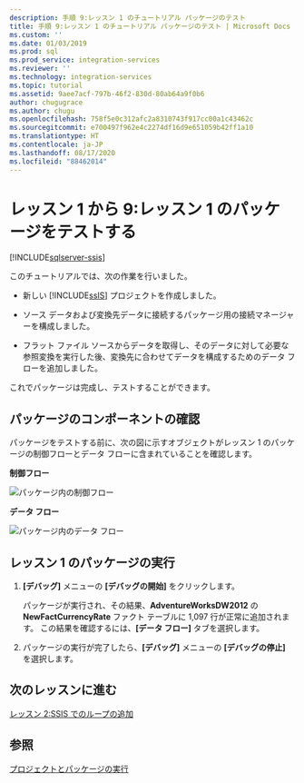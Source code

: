 ```yaml
---
description: 手順 9:レッスン 1 のチュートリアル パッケージのテスト
title: 手順 9:レッスン 1 のチュートリアル パッケージのテスト | Microsoft Docs
ms.custom: ''
ms.date: 01/03/2019
ms.prod: sql
ms.prod_service: integration-services
ms.reviewer: ''
ms.technology: integration-services
ms.topic: tutorial
ms.assetid: 9aee7acf-797b-46f2-830d-80ab64a9f0b6
author: chugugrace
ms.author: chugu
ms.openlocfilehash: 758f5e0c312afc2a8310743f917cc00a1c43462c
ms.sourcegitcommit: e700497f962e4c2274df16d9e651059b42ff1a10
ms.translationtype: HT
ms.contentlocale: ja-JP
ms.lasthandoff: 08/17/2020
ms.locfileid: "88462014"
---
```

# <a name="lesson-1-9-test-the-lesson-1-package"></a>レッスン 1 から 9:レッスン 1 のパッケージをテストする

[!INCLUDE[sqlserver-ssis](../includes/applies-to-version/sqlserver-ssis.md)]



このチュートリアルでは、次の作業を行いました。  
  
-   新しい [!INCLUDE[ssIS](../includes/ssis-md.md)] プロジェクトを作成しました。  
  
-   ソース データおよび変換先データに接続するパッケージ用の接続マネージャーを構成しました。  
  
-   フラット ファイル ソースからデータを取得し、そのデータに対して必要な参照変換を実行した後、変換先に合わせてデータを構成するためのデータ フローを追加しました。  
  
これでパッケージは完成し、テストすることができます。
  
## <a name="check-the-package-components"></a>パッケージのコンポーネントの確認
  
パッケージをテストする前に、次の図に示すオブジェクトがレッスン 1 のパッケージの制御フローとデータ フローに含まれていることを確認します。  
  
**制御フロー** 
  
![パッケージ内の制御フロー](../integration-services/media/task9lesson1control.gif "パッケージ内の制御フロー")  
  
**データ フロー**  
  
![パッケージ内のデータ フロー](../integration-services/media/task9lesson1data.gif "パッケージ内のデータ フロー")  
  
## <a name="run-the-lesson-1-package"></a>レッスン 1 のパッケージの実行  
  
1.  **[デバッグ]** メニューの **[デバッグの開始]** をクリックします。  
  
    パッケージが実行され、その結果、**AdventureWorksDW2012** の **NewFactCurrencyRate** ファクト テーブルに 1,097 行が正常に追加されます。 この結果を確認するには、**[データ フロー]** タブを選択します。
  
2.  パッケージの実行が完了したら、**[デバッグ]** メニューの **[デバッグの停止]** を選択します。  
  
## <a name="go-to-next-lesson"></a>次のレッスンに進む
[レッスン 2:SSIS でのループの追加](../integration-services/lesson-2-adding-looping-with-ssis.md)  
  
## <a name="see-also"></a>参照  
[プロジェクトとパッケージの実行](packages/run-integration-services-ssis-packages.md) 
  
  
  
